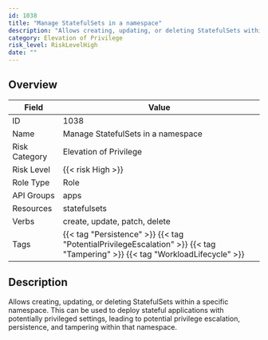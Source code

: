 ```yaml
---
id: 1038
title: "Manage StatefulSets in a namespace"
description: "Allows creating, updating, or deleting StatefulSets within a specific namespace. This can be used to deploy stateful applications with potentially privileged settings, leading to potential privilege escalation, persistence, and tampering within that namespace."
category: Elevation of Privilege
risk_level: RiskLevelHigh
date: ""
---
```


## Overview

| Field         | Value                                                                                                                        |
| ------------- | ---------------------------------------------------------------------------------------------------------------------------- |
| ID            | 1038                                                                                                                         |
| Name          | Manage StatefulSets in a namespace                                                                                           |
| Risk Category | Elevation of Privilege                                                                                                       |
| Risk Level    | {{< risk High >}}                                                                                                            |
| Role Type     | Role                                                                                                                         |
| API Groups    | apps                                                                                                                         |
| Resources     | statefulsets                                                                                                                 |
| Verbs         | create, update, patch, delete                                                                                                |
| Tags          | {{< tag "Persistence" >}} {{< tag "PotentialPrivilegeEscalation" >}} {{< tag "Tampering" >}} {{< tag "WorkloadLifecycle" >}} |

## Description

Allows creating, updating, or deleting StatefulSets within a specific namespace. This can be used to deploy stateful applications with potentially privileged settings, leading to potential privilege escalation, persistence, and tampering within that namespace.
